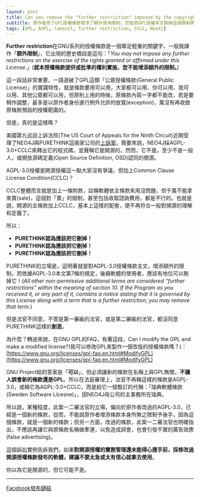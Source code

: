 ```yaml
---
layout: post
title: Can you remove the "further restriction" imposed by the copyright holder itself under a "modified" GPL license?
subtitle: 原作者改了GPL授權條款增添了額外使用限制，您能依GPL授權本文刪掉這個限制嗎？
tags: [GPL, AGPL, lawsuit, further restriction, CCLC, Neo4j]
---
```


**Further restriction**在GNU系列的授權條款是一個舉足輕重的關鍵字，一般我譯作「**額外限制**」，它出現的歷史橋段是這句：「_You may not impose any further restrictions on the exercise of the rights granted or affirmed under this License._」(**就本授權條款提供或批準的權利實施，您不能增添額外的限制。**)

這一段話非常重要，一語道破了GPL這類「公眾授權條款(General Public License)」的實踐特性，就是條款要用可以用，大家都可以用、你可以用、我可以用、其他公眾都可以用，但原則上用的時候，原條款內容一字都不能改，若是要稍作調整，最多是以原作者身份進行例外允許的放寬(exception)，萬沒有再收斂原條款預設的授權範圍的。

但是，真的是這樣嗎？

美國第九巡迴上訴法院(The US Court of Appeals for the Ninth Circuit)近期受理了NEO4J與PURETHINK這兩家公司的[上訴案](https://storage.courtlistener.com/recap/gov.uscourts.cand.335295/gov.uscourts.cand.335295.140.0.pdf)，簡要來說，NEO4J採AGPL-3.0+CCLC來釋出它的程式碼，並聲稱它是開源的，然而，它不是。至少不是一般人，或開放源碼定義(Open Source Definition, OSD)認同的開源。

AGPL-3.0授權是開源授權這一點大家沒有爭議，但加上Common Clause License Condition(CCLC)？

CCLC整體而言就是加上一條附款，註稱軟體依主條款來用沒問題，但千萬不能拿來賣(sale)，這個對「賣」的限制，甚至包括收取諮詢費用，都是不行的。也就是說，開源的主條款加上CCLC，基本上這樣的配套，便不再符合一般對開源的理解和定義了。

所以：

 * **PURETHINK認為應該把它刪掉！**
 * **PURETHINK認為應該把它刪掉！**
 * **PURETHINK認為應該把它刪掉！**

PURETHINK的立場是，這明著就是對AGPL-3.0授權條款主文，增添額外的限制，而依據AGPL-3.0本文第7條的規定，後續軟體的使用者，應該有地位可以刪掉它！(_All other non-permissive additional terms are considered “further restrictions” within the meaning of section 10. If the Program as you received it, or any part of it, contains a notice stating that it is governed by this License along with a term that is a further restriction, you may remove that term._)

但是法官不同意，不管是第一審級的法官，或是第二審級的法官，都沒同意PURETHINK這樣的**創思**。

為什麼？轉過來說，在GNU GPL的FAQ，有著這段，Can I modify the GPL and make a modified license?(我可以修改GPL來製作一個改版的授權條款嗎？)：[https://www.gnu.org/licenses/gpl-faq.en.html#ModifyGPL](https://www.gnu.org/licenses/gpl-faq.en.html#ModifyGPL)

GNU Project給的答案是「**可以**」，但必須讓新的條款在名稱上與GPL無關，**不讓人誤會新的條款還是GPL**。所以在法庭審理上，法官不再稱這樣的條款是AGPL-3.0，或稱它為AGPL-3.0+CCLC，而是給它一個暫訂的代稱：「瑞典軟體條款(Sweden Software Licesne)」，因NEO4J母公司的主事務所在瑞典。

所以說，某種程度，此案一二審法官的立場，偏向於原作者改過的AGPL-3.0，已經是一個新的條款，從而，不能說原作者增添條款本身所無之限制予後手，因為這個條款，就是一個新的條款；但另一方面，改過的條款，此案一二審法官也明確指出，不應該再讓它與原條款名稱做牽連，以免造成誤會，也會引發不實的廣告效應(false advertising)。

這個訴訟實例告訴我們，如果**對開源授權的實務管理還未能得心應手前，採修改過開源授權條款發布的軟體，建議不要太急或太有信心就拿去使用**。

你以為它是開源的，但它可能不是。

----

[Facebook發布鏈結](https://www.facebook.com/lucienchenghsia.lin/posts/10216850668098577)